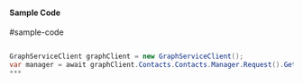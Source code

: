 #### Sample Code
#sample-code 

```C#

GraphServiceClient graphClient = new GraphServiceClient();
var manager = await graphClient.Contacts.Contacts.Manager.Request().GetAsync();
*** 

```